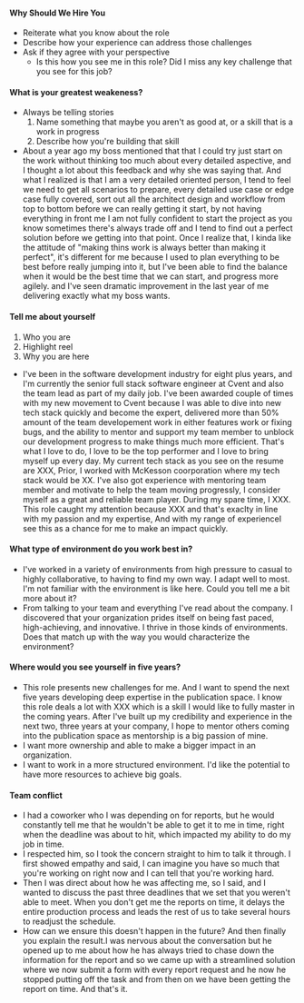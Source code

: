 #### Why Should We Hire You
- Reiterate what you know about the role
- Describe how your experience can address those challenges
- Ask if they agree with your perspective
	- Is this how you see me in this role? Did I miss any key challenge that you see for this job?
#### What is your greatest weakeness?
- Always be telling stories
	1. Name something that maybe you aren't as good at, or a skill that is a work in progress
	2. Describe how you're building that skill
- About a year ago my boss mentioned that that I could try just start on the work without thinking too much about every detailed aspective, and I thought a lot about this feedback and why she was saying that. And what I realized is that I am a very detailed oriented person, I tend to feel we need to get all scenarios to prepare, every detailed use case or edge case fully covered, sort out all the architect design and workflow from top to bottom before we can really getting it start, by not having everything in front me I am not fully confident to start the project as you know sometimes there's always trade off and I tend to find out a perfect solution before we getting into that point. Once I realize that, I kinda like the attitude of "making thins work is always better than making it perfect", it's different for me because I used to plan everything to be best before really jumping into it, but I've been able to find the balance when it would be the best time that we can start, and progress more agilely. and I've seen dramatic improvement in the last year of me delivering exactly what my boss wants.
#### Tell me about yourself
1. Who you are
2. Highlight reel
3. Why you are here
- I've been in the software development industry for eight plus years, and I'm currently the senior full stack software engineer at Cvent and also the team lead as part of my daily job. I've been awarded couple of times with my new movement to Cvent because I was able to dive into new tech stack quickly and become the expert, delivered more than 50% amount of the team developement work in either features work or fixing bugs, and the ability to mentor and support my team member to unblock our development progress to make things much more efficient.  That's what I love to do, I love to be the top performer and I love to bring myself up every day. My current tech stack as you see on the resume are XXX, Prior, I worked with McKesson coorporation where my tech stack would be XX. I've also got experience with mentoring team member and motivate to help the team moving progressly, I consider myself as a great and reliable team player. During my spare time, I XXX. This role caught my attention because XXX and that's exaclty in line with my passion and my expertise, And with my range of experienceI see this as a chance for me to make an impact quickly.
#### What type of environment do you work best in?
- I've worked in a variety of environments from high pressure to casual to highly collaborative, to having to find my own way. I adapt well to most. I'm not familiar with the environment is like here. Could you tell me a bit more about it?
- From talking to your team and everything I've read about the company. I discovered that your organization prides itself on being fast paced, high-achieving, and innovative. I thrive in those kinds of environments. Does that match up with the way you would characterize the environment?
#### Where would you see yourself in five years?
- This role presents new challenges for me. And I want to spend the next five years developing deep expertise in the publication space. I know this role deals a lot with XXX which is a skill I would like to fully master in the coming years. After I've built up my credibility and experience in the next two, three years at your company, I hope to mentor others coming into the publication space as mentorship is a big passion of mine.
- I want more ownership and able to make a bigger impact in an organization.
- I want to work in a more structured environment.  I'd like the potential to have more resources to achieve big goals.
#### Team conflict
- I had a coworker who I was depending on for reports, but he would constantly tell me that he wouldn't be able to get it to me in time, right when the deadline was about to hit, which impacted my ability to do my job in time.
- I respected him, so I took the concern straight to him to talk it through. I first showed empathy and said, I can imagine you have so much that you're working on right now and I can tell that you're working hard. 
- Then I was direct about how he was affecting me, so I said, and I wanted to discuss the past three deadlines that we set that you weren't able to meet. When you don't get me the reports on time, it delays the entire production process and leads the rest of us to take several hours to readjust the schedule.
- How can we ensure this doesn't happen in the future? And then finally you explain the result.I was nervous about the conversation
but he opened up to me
about how he has always tried to chase down
the information for the report
and so we came up with a streamlined solution
where we now submit a form with every report request
and he now he stopped putting off the task
and from then on we have been getting the report on time.
And that's it.
<!--stackedit_data:
eyJoaXN0b3J5IjpbMTcwNDQzMjY2OCwxNjYxOTQ2MDAxLDE2Nj
QyMDYzMTddfQ==
-->